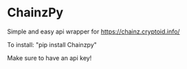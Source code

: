 # ChainzPy
Simple and easy api wrapper for https://chainz.cryptoid.info/

To install: "pip install Chainzpy" 

Make sure to have an api key! 
